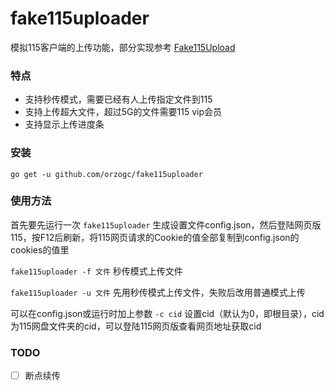 # fake115uploader
模拟115客户端的上传功能，部分实现参考 [Fake115Upload](https://github.com/T3rry7f/Fake115Upload)

### 特点
* 支持秒传模式，需要已经有人上传指定文件到115
* 支持上传超大文件，超过5G的文件需要115 vip会员
* 支持显示上传进度条

### 安装
`go get -u github.com/orzogc/fake115uploader`

### 使用方法
首先要先运行一次 `fake115uploader` 生成设置文件config.json，然后登陆网页版115，按F12后刷新，将115网页请求的Cookie的值全部复制到config.json的cookies的值里

`fake115uploader -f 文件` 秒传模式上传文件

`fake115uploader -u 文件` 先用秒传模式上传文件，失败后改用普通模式上传

可以在config.json或运行时加上参数 `-c cid` 设置cid（默认为0，即根目录），cid为115网盘文件夹的cid，可以登陆115网页版查看网页地址获取cid

### TODO
- [ ] 断点续传
